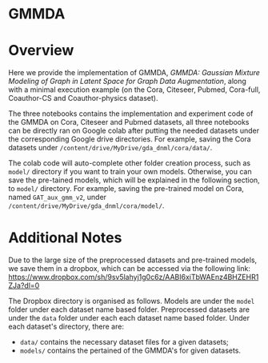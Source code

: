 # GMMDA


# Overview

Here we provide the implementation of GMMDA, *GMMDA: Gaussian Mixture Modeling of Graph in Latent Space for Graph Data Augmentation*, along with a minimal execution example (on the Cora, Citeseer, Pubmed, Cora-full, Coauthor-CS and Coauthor-physics dataset). 

The three notebooks contains the implementation and experiment code of the GMMDA on Cora, Citeseer and Pubmed datasets, all three notebooks can be directly ran on Google colab after putting the needed datasets under the corresponding Google drive directories. For example, saving the Cora datasets under `/content/drive/MyDrive/gda_dnml/cora/data/`. 

The colab code will auto-complete other folder creation process, such as `model/` directory if you want to train your own models. Otherwise, you can save the pre-tained models, which will be explained in the following section, to `model/` directory. For example, saving the pre-trained model on Cora, named `GAT_aux_gmm_v2`, under `/content/drive/MyDrive/gda_dnml/cora/model/`. 


# Additional Notes 

Due to the large size of the preprocessed datasets and pre-trained models, we save them in a dropbox, which can be accessed via the following link: https://www.dropbox.com/sh/9sv5lahyj1g0c6z/AABI6xiTbWAEnz4BHZEHR1ZJa?dl=0

The Dropbox directory is organised as follows. Models are under the `model` folder under each dataset name based folder. Preprocessed datasets are under the `data` folder under each each dataset name based folder. Under each dataset's directory, there are: 
- `data/` contains the necessary dataset files for a given datasets;
- `models/` contains the pertained of the GMMDA's for given datasets. 

